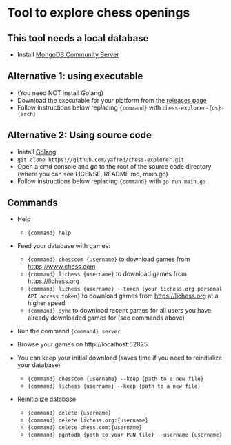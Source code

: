 # Tool to explore chess openings 

## This tool needs a local database
  * Install [MongoDB Community Server](https://www.mongodb.com/try/download/community)

## Alternative 1: using executable
  * (You need NOT install Golang)
  * Download the executable for your platform from the [releases page](https://github.com/yafred/chess-explorer-go/releases)
  * Follow instructions below replacing `{command}` with `chess-explorer-{os}-{arch}`

## Alternative 2: Using source code
  * Install [Golang](https://golang.org/doc/install) 
  * `git clone https://github.com/yafred/chess-explorer.git`
  * Open a cmd console and go to the root of the source code directory (where you can see LICENSE, README.md, main.go)
  * Follow instructions below replacing `{command}` with `go run main.go`

## Commands
  * Help
    * `{command} help`
  * Feed your database with games:
    * `{command} chesscom {username}` to download games from https://www.chess.com
    * `{command} lichess {username}` to download games from https://lichess.org
    * `{command} lichess {username} --token {your lichess.org personal API access token}` to download games from https://lichess.org at a higher speed
    * `{command} sync` to download recent games for all users you have already downloaded games for (see commands above)
  * Run the command `{command} server` 
  * Browse your games on http://localhost:52825

  * You can keep your initial download (saves time if you need to reinitialize your database)
    * `{command} chesscom {username} --keep {path to a new file}`
    * `{command} lichess {username} --keep {path to a new file}` 
  * Reinitialize database 
    * `{command} delete {username}` 
    * `{command} delete lichess.org:{username}` 
    * `{command} delete chess.com:{username}` 
    * `{command} pgntodb {path to your PGN file} --username {username}` 

